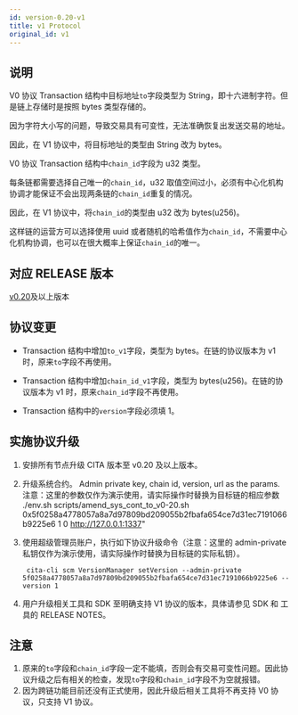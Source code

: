 ```yaml
---
id: version-0.20-v1
title: v1 Protocol
original_id: v1
---
```


## 说明

V0 协议 Transaction 结构中目标地址`to`字段类型为 String，即十六进制字符。但是链上存储时是按照 bytes 类型存储的。

因为字符大小写的问题，导致交易具有可变性，无法准确恢复出发送交易的地址。

因此，在 V1 协议中，将目标地址的类型由 String 改为 bytes。

V0 协议 Transaction 结构中`chain_id`字段为 u32 类型。

每条链都需要选择自己唯一的`chain_id`，u32 取值空间过小，必须有中心化机构协调才能保证不会出现两条链的`chain_id`重复的情况。

因此，在 V1 协议中，将`chain_id`的类型由 u32 改为 bytes(u256)。

这样链的运营方可以选择使用 uuid 或者随机的哈希值作为`chain_id`，不需要中心化机构协调，也可以在很大概率上保证`chain_id`的唯一。

## 对应 RELEASE 版本

[v0.20](https://github.com/citahub/cita/releases/tag/v0.20)及以上版本

## 协议变更

- Transaction 结构中增加`to_v1`字段，类型为 bytes。在链的协议版本为 v1 时，原来`to`字段不再使用。

- Transaction 结构中增加`chain_id_v1`字段，类型为 bytes(u256)。在链的协议版本为 v1 时，原来`chain_id`字段不再使用。

- Transaction 结构中的`version`字段必须填 1。

## 实施协议升级

1. 安排所有节点升级 CITA 版本至 v0.20 及以上版本。
2. 升级系统合约。 
        Admin private key, chain id, version, url  as the params.
        注意：这里的参数仅作为演示使用，请实际操作时替换为目标链的相应参数
        ./env.sh scripts/amend_sys_cont_to_v0-20.sh 0x5f0258a4778057a8a7d97809bd209055b2fbafa654ce7d31ec7191066b9225e6 1 0 http://127.0.0.1:1337"

3. 使用超级管理员账户，执行如下协议升级命令（注意：这里的 admin-private 私钥仅作为演示使用，请实际操作时替换为目标链的实际私钥）。
    
        cita-cli scm VersionManager setVersion --admin-private 5f0258a4778057a8a7d97809bd209055b2fbafa654ce7d31ec7191066b9225e6 --version 1
        

4. 用户升级相关工具和 SDK 至明确支持 V1 协议的版本，具体请参见 SDK 和 工具的 RELEASE NOTES。

## 注意

1. 原来的`to`字段和`chain_id`字段一定不能填，否则会有交易可变性问题。因此协议升级之后有相关的检查，发现`to`字段和`chain_id`字段不为空就报错。
2. 因为跨链功能目前还没有正式使用，因此升级后相关工具将不再支持 V0 协议，只支持 V1 协议。
